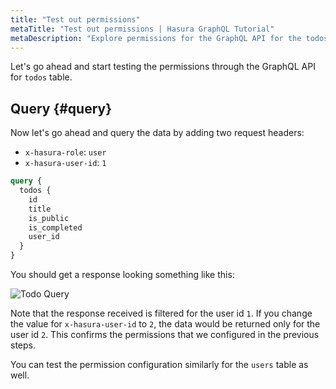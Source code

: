```yaml
---
title: "Test out permissions"
metaTitle: "Test out permissions | Hasura GraphQL Tutorial"
metaDescription: "Explore permissions for the GraphQL API for the todos table and see how data access is restricted"
---
```


Let's go ahead and start testing the permissions through the GraphQL API for `todos` table.

## Query {#query}

Now let's go ahead and query the data by adding two request headers:

- `x-hasura-role`: `user`
- `x-hasura-user-id`: `1`

```graphql
query {
  todos {
    id
    title
    is_public
    is_completed
    user_id
  }
}
```

You should get a response looking something like this:

![Todo Query](https://graphql-engine-cdn.hasura.io/learn-hasura/assets/graphql-hasura/todos-permission-testing.png)

Note that the response received is filtered for the user id `1`. If you change the value for `x-hasura-user-id` to `2`, the data would be returned only for the user id `2`. This confirms the permissions that we configured in the previous steps.

You can test the permission configuration similarly for the `users` table as well.
